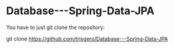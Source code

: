 # Database---Spring-Data-JPA

You have to just git clone the repository:

git clone https://github.com/trisgero/Database---Spring-Data-JPA


